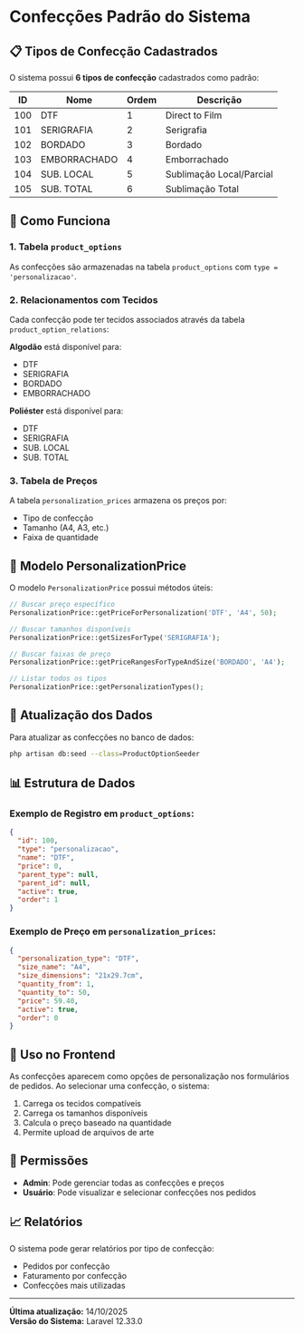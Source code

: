 # Confecções Padrão do Sistema

## 📋 Tipos de Confecção Cadastrados

O sistema possui **6 tipos de confecção** cadastrados como padrão:

| ID  | Nome           | Ordem | Descrição                    |
|-----|----------------|-------|------------------------------|
| 100 | DTF            | 1     | Direct to Film               |
| 101 | SERIGRAFIA     | 2     | Serigrafia                   |
| 102 | BORDADO        | 3     | Bordado                      |
| 103 | EMBORRACHADO   | 4     | Emborrachado                 |
| 104 | SUB. LOCAL     | 5     | Sublimação Local/Parcial     |
| 105 | SUB. TOTAL     | 6     | Sublimação Total             |

## 🔧 Como Funciona

### 1. Tabela `product_options`
As confecções são armazenadas na tabela `product_options` com `type = 'personalizacao'`.

### 2. Relacionamentos com Tecidos
Cada confecção pode ter tecidos associados através da tabela `product_option_relations`:

**Algodão** está disponível para:
- DTF
- SERIGRAFIA
- BORDADO
- EMBORRACHADO

**Poliéster** está disponível para:
- DTF
- SERIGRAFIA
- SUB. LOCAL
- SUB. TOTAL

### 3. Tabela de Preços
A tabela `personalization_prices` armazena os preços por:
- Tipo de confecção
- Tamanho (A4, A3, etc.)
- Faixa de quantidade

## 📝 Modelo PersonalizationPrice

O modelo `PersonalizationPrice` possui métodos úteis:

```php
// Buscar preço específico
PersonalizationPrice::getPriceForPersonalization('DTF', 'A4', 50);

// Buscar tamanhos disponíveis
PersonalizationPrice::getSizesForType('SERIGRAFIA');

// Buscar faixas de preço
PersonalizationPrice::getPriceRangesForTypeAndSize('BORDADO', 'A4');

// Listar todos os tipos
PersonalizationPrice::getPersonalizationTypes();
```

## 🔄 Atualização dos Dados

Para atualizar as confecções no banco de dados:

```bash
php artisan db:seed --class=ProductOptionSeeder
```

## 📊 Estrutura de Dados

### Exemplo de Registro em `product_options`:
```json
{
  "id": 100,
  "type": "personalizacao",
  "name": "DTF",
  "price": 0,
  "parent_type": null,
  "parent_id": null,
  "active": true,
  "order": 1
}
```

### Exemplo de Preço em `personalization_prices`:
```json
{
  "personalization_type": "DTF",
  "size_name": "A4",
  "size_dimensions": "21x29.7cm",
  "quantity_from": 1,
  "quantity_to": 50,
  "price": 59.40,
  "active": true,
  "order": 0
}
```

## 🎨 Uso no Frontend

As confecções aparecem como opções de personalização nos formulários de pedidos. Ao selecionar uma confecção, o sistema:

1. Carrega os tecidos compatíveis
2. Carrega os tamanhos disponíveis
3. Calcula o preço baseado na quantidade
4. Permite upload de arquivos de arte

## 🔐 Permissões

- **Admin**: Pode gerenciar todas as confecções e preços
- **Usuário**: Pode visualizar e selecionar confecções nos pedidos

## 📈 Relatórios

O sistema pode gerar relatórios por tipo de confecção:
- Pedidos por confecção
- Faturamento por confecção
- Confecções mais utilizadas

---

**Última atualização:** 14/10/2025  
**Versão do Sistema:** Laravel 12.33.0

